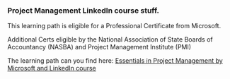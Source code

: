 ### Project Management LinkedIn course stuff.

This learning path is eligible for a Professional Certificate from Microsoft.


Additional Certs eligible by the National Association of State Boards of Accountancy (NASBA) and Project Management Institute (PMI)


The learning path can you find here:
[Essentials in Project Management by Microsoft and LinkedIn course](https://www.linkedin.com/learning/paths/career-essentials-in-project-management-by-microsoft-and-linkedin)





